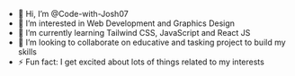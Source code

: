 - 👋 Hi, I’m @Code-with-Josh07
- 👀 I’m interested in Web Development and Graphics Design
- 🌱 I’m currently learning Tailwind CSS, JavaScript and React JS
- 💞️ I’m looking to collaborate on educative and tasking project to build my skills
- ⚡ Fun fact: I get excited about lots of things related to my interests

